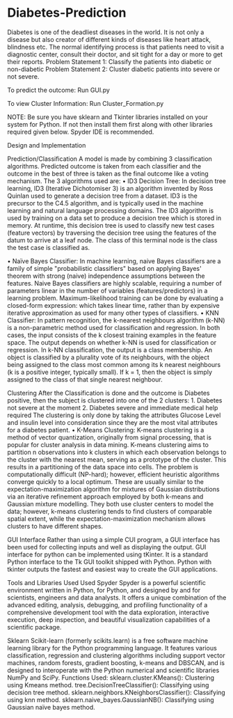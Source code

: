 # Diabetes-Prediction
Diabetes is one of the deadliest diseases in the world. It is not only a disease but also creator of different kinds of diseases like heart attack, blindness etc. The normal identifying process is that patients need to visit a diagnostic center, consult their doctor, and sit tight for a day or more to get their reports.
Problem Statement 1: Classify the patients into diabetic or non-diabetic
Problem Statement 2: Cluster diabetic patients into severe or not severe.


To predict the outcome: Run GUI.py

To view Cluster Information: Run Cluster_Formation.py

NOTE: Be sure you have sklearn and Tkinter libraries installed on your system for Python. If not then install them first along with other libraries required given below. Spyder IDE is recommended.


Design and Implementation

Prediction/Classification
A model is made by combining 3 classification algorithms. Predicted outcome is taken from each classifier and the outcome in the best of three is taken as the final outcome like a voting mechanism. The 3 algorithms used are:
•	ID3 Decision Tree: In decision tree learning, ID3 (Iterative Dichotomiser 3) is an algorithm invented by Ross Quinlan used to generate a decision tree from a dataset. ID3 is the precursor to the C4.5 algorithm, and is typically used in the machine learning and natural language processing domains. The ID3 algorithm is used by training on a data set  to produce a decision tree which is stored in memory. At runtime, this decision tree is used to classify new test cases (feature vectors) by traversing the decision tree using the features of the datum to arrive at a leaf node. The class of this terminal node is the class the test case is classified as.

•	Naïve Bayes Classifier: In machine learning, naive Bayes classifiers are a family of simple "probabilistic classifiers" based on applying Bayes' theorem with strong (naive) independence assumptions between the features. Naive Bayes classifiers are highly scalable, requiring a number of parameters linear in the number of variables (features/predictors) in a learning problem. Maximum-likelihood training can be done by evaluating a closed-form expression: which takes linear time, rather than by expensive iterative approximation as used for many other types of classifiers.
•	KNN Classifier: In pattern recognition, the k-nearest neighbours algorithm (k-NN) is a non-parametric method used for classification and regression. In both cases, the input consists of the k closest training examples in the feature space. The output depends on whether k-NN is used for classification or regression. In k-NN classification, the output is a class membership. An object is classified by a plurality vote of its neighbours, with the object being assigned to the class most common among its k nearest neighbours (k is a positive integer, typically small). If k = 1, then the object is simply assigned to the class of that single nearest neighbour.

Clustering
After the Classification is done and the outcome is Diabetes positive, then the subject is clustered into one of the 2 clusters:
	1. Diabetes not severe at the moment
	2. Diabetes severe and immediate medical help required
The clustering is only done by taking the attributes Glucose Level and insulin level into consideration since they are the most vital attributes for a diabetes patient.
•	K-Means Clustering: K-means clustering is a method of vector quantization, originally from signal processing, that is popular for cluster analysis in data mining. K-means clustering aims to partition n observations into k clusters in which each observation belongs to the cluster with the nearest mean, serving as a prototype of the cluster. This results in a partitioning of the data space into cells. The problem is computationally difficult (NP-hard); however, efficient heuristic algorithms converge quickly to a local optimum. These are usually similar to the expectation-maximization algorithm for mixtures of Gaussian distributions via an iterative refinement approach employed by both k-means and Gaussian mixture modelling. They both use cluster centers to model the data; however, k-means clustering tends to find clusters of comparable spatial extent, while the expectation-maximization mechanism allows clusters to have different shapes.

GUI Interface
Rather than using a simple CUI program, a GUI interface has been used for collecting inputs and well as displaying the output. GUI interface for python can be implemented using tKinter. It is a standard Python interface to the Tk GUI toolkit shipped with Python. Python with tkinter outputs the fastest and easiest way to create the GUI applications. 

Tools and Libraries Used Used
Spyder
	Spyder is a powerful scientific environment written in Python, for Python, and designed by and for scientists, engineers and data analysts. It offers a unique combination of the advanced editing, analysis, debugging, and profiling functionality of a comprehensive development tool with the data exploration, interactive execution, deep inspection, and beautiful visualization capabilities of a scientific package.

Sklearn
  Scikit-learn (formerly scikits.learn) is a free software machine learning library for the Python programming language. It features various classification, regression and clustering algorithms including support vector machines, random forests, gradient boosting, k-means and DBSCAN, and is designed to interoperate with the Python numerical and scientific libraries NumPy and SciPy.
Functions Used:
sklearn.cluster.KMeans(): Clustering using Kmeans method.
tree.DecisionTreeClassifier(): Classifying using decision tree method.
sklearn.neighbors.KNeighborsClassifier(): Classifying using knn method.
sklearn.naive_bayes.GaussianNB(): Classifying using Gaussian naïve bayes method.

